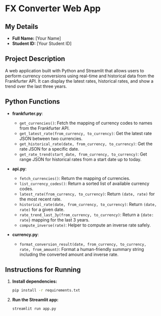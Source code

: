 # FX Converter Web App

## My Details
- **Full Name:** [Your Name]
- **Student ID:** [Your Student ID]

## Project Description
A web application built with Python and Streamlit that allows users to perform currency conversions using real-time and historical data from the Frankfurter API. It can display the latest rates, historical rates, and show a trend over the last three years.

## Python Functions
- **frankfurter.py**:
  - `get_currencies()`: Fetch the mapping of currency codes to names from the Frankfurter API.
  - `get_latest_rate(from_currency, to_currency)`: Get the latest rate JSON between two currencies.
  - `get_historical_rate(date, from_currency, to_currency)`: Get the rate JSON for a specific date.
  - `get_rate_trend(start_date, from_currency, to_currency)`: Get range JSON for historical rates from a start date up to today.

- **api.py**:
  - `fetch_currencies()`: Return the mapping of currencies.
  - `list_currency_codes()`: Return a sorted list of available currency codes.
  - `latest_rate(from_currency, to_currency)`: Return `(date, rate)` for the most recent rate.
  - `historical_rate(date, from_currency, to_currency)`: Return `(date, rate)` for a given date.
  - `rate_trend_last_3y(from_currency, to_currency)`: Return a `{date: rate}` mapping for the last 3 years.
  - `compute_inverse(rate)`: Helper to compute an inverse rate safely.

- **currency.py**:
  - `format_conversion_result(date, from_currency, to_currency, rate, from_amount)`: Format a human-friendly summary string including the converted amount and inverse rate.

## Instructions for Running
1. **Install dependencies:**
   ```bash
   pip install -r requirements.txt
   ```
2. **Run the Streamlit app:**
   ```bash
   streamlit run app.py
   ```
